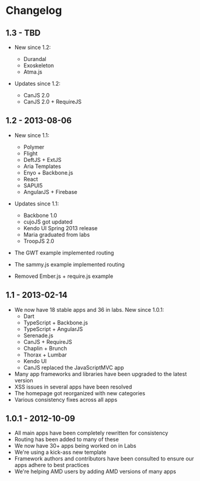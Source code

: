 # Changelog

## 1.3 - TBD

- New since 1.2:
    - Durandal
    - Exoskeleton
    - Atma.js

- Updates since 1.2:
    - CanJS 2.0
    - CanJS 2.0 + RequireJS

## 1.2 - 2013-08-06

- New since 1.1:
    - Polymer
    - Flight
    - DeftJS + ExtJS
    - Aria Templates
    - Enyo + Backbone.js
    - React
    - SAPUI5
    - AngularJS + Firebase

- Updates since 1.1:
    - Backbone 1.0
    - cujoJS got updated
    - Kendo UI Spring 2013 release
    - Maria graduated from labs
    - TroopJS 2.0

- The GWT example implemented routing
- The sammy.js example implemented routing
- Removed Ember.js + require.js example

## 1.1 - 2013-02-14

- We now have 18 stable apps and 36 in labs. New since 1.0.1:
    - Dart
    - TypeScript + Backbone.js
    - TypeScript + AngularJS
    - Serenade.js
    - CanJS + RequireJS
    - Chaplin + Brunch
    - Thorax + Lumbar
    - Kendo UI
    - CanJS replaced the JavaScriptMVC app
- Many app frameworks and libraries have been upgraded to the latest version
- XSS issues in several apps have been resolved
- The homepage got reorganized with new categories
- Various consistency fixes across all apps

## 1.0.1 - 2012-10-09

- All main apps have been completely rewritten for consistency
- Routing has been added to many of these
- We now have 30+ apps being worked on in Labs
- We're using a kick-ass new template
- Framework authors and contributors have been consulted to ensure our apps adhere to best practices
- We're helping AMD users by adding AMD versions of many apps
